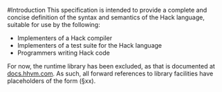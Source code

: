 #Introduction
This specification is intended to provide a complete and concise
definition of the syntax and semantics of the Hack language, suitable for
use by the following:

-   Implementers of a Hack compiler
-   Implementers of a test suite for the Hack language
-   Programmers writing Hack code

For now, the runtime library has been excluded, as that is documented at
[docs.hhvm.com](http://docs.hhvm.com). As such, all forward references to library facilities have placeholders of the form (§xx).

